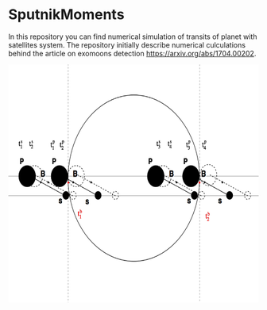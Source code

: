 # SputnikMoments
In this repository you can find numerical simulation of transits of planet with satellites system.
The repository initially describe numerical culculations behind the article on exomoons detection https://arxiv.org/abs/1704.00202. 


<img src='img/TTV.jpg' width=550 height=480> 
